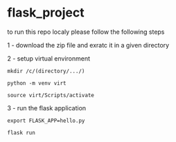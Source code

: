 # flask_project


to run this repo localy please follow the following steps

1 - download the zip file and exratc it in a given directory

2 - setup virtual environment

    mkdir /c/(directory/.../)
    
    python -m venv virt
    
    source virt/Scripts/activate  
    

3 - run the flask application

    export FLASK_APP=hello.py
    
    flask run
